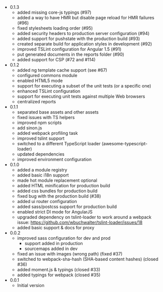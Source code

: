 * 0.1.3
  * added missing core-js typings (#97)
  * added a way to have HMR but disable page reload for HMR failures (#96)
  * fixed stylesheets loading order (#95)
  * added security headers to production server configuration (#94)
  * added support for pushstate with the production build (#93)
  * created separate build for application styles in development (#92)
  * improved TSLint configuration for Angular 1.5 (#91)
  * put generated documents in the reports folder (#90)
  * added support for CSP (#72 and #114)
* 0.1.2
  * added ng template cache support (see #67)
  * configured commons module
  * enabled HTML5 mode
  * support for executing a subset of the unit tests (or a specific one)
  * enhanced TSLint configuration
  * support for executing unit tests against multiple Web browsers
  * centralized reports
* 0.1.1
  * separated base assets and other assets
  * fixed issues with TS helpers
  * improved npm scripts
  * add sinon.js
  * added webpack profiling task
  * improved tslint support
  * switched to a different TypeScript loader (awesome-typescript-loader)
  * updated dependencies
  * improved environment configuration
* 0.1.0
  * added a module registry
  * added basic i18n support
  * made hot module replacement optional
  * added HTML minification for production build
  * added css bundles for production build
  * fixed bug with the production build (#38)
  * added ui router configuration
  * added sass/postcss support for production build
  * enabled strict DI mode for AngularJS
  * upgraded dependency on tslint-loader to work around a webpack issue: https://github.com/wbuchwalter/tslint-loader/issues/18
  * added basic support & docs for proxy
* 0.0.2
  * improved sass configuration for dev and prod
    * support added in production
    * sourcemaps added in dev
  * fixed an issue with images (wrong path) (fixed #37)
  * switched to webpack-sha-hash (SHA-based content hashes) (closed #36)
  * added moment.js & typings (closed #33)
  * added typings for webpack (closed #35)
* 0.0.1
  * Initial version
